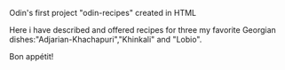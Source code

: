Odin's first project "odin-recipes" created in HTML

Here i have described and offered recipes for three my favorite Georgian dishes:"Adjarian-Khachapuri","Khinkali" and "Lobio".

Bon appétit!
